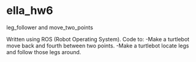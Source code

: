 # ella_hw6
leg_follower and move_two_points

Written using ROS (Robot Operating System). Code to:
-Make a turtlebot move back and fourth between two points.
-Make a turtlebot locate legs and follow those legs around.
